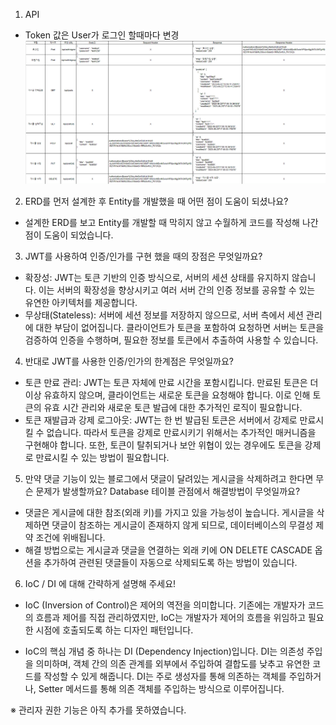 1. API
- Token 값은 User가 로그인 할때마다 변경
![img.png](img.png)
2. ERD를 먼저 설계한 후 Entity를 개발했을 때 어떤 점이 도움이 되셨나요?
- 설계한 ERD를 보고 Entity를 개발할 때 막히지 않고 수월하게 코드를 작성해 나간점이 도움이 되었습니다.
3. JWT를 사용하여 인증/인가를 구현 했을 때의 장점은 무엇일까요?
- 확장성: JWT는 토큰 기반의 인증 방식으로, 서버의 세션 상태를 유지하지 않습니다. 이는 서버의 확장성을 향상시키고 여러 서버 간의 인증 정보를 공유할 수 있는 유연한 아키텍처를 제공합니다.
- 무상태(Stateless): 서버에 세션 정보를 저장하지 않으므로, 서버 측에서 세션 관리에 대한 부담이 없어집니다. 클라이언트가 토큰을 포함하여 요청하면 서버는 토큰을 검증하여 인증을 수행하며, 필요한 정보를 토큰에서 추출하여 사용할 수 있습니다.
4. 반대로 JWT를 사용한 인증/인가의 한계점은 무엇일까요?

- 토큰 만료 관리: JWT는 토큰 자체에 만료 시간을 포함시킵니다. 만료된 토큰은 더 이상 유효하지 않으며, 클라이언트는 새로운 토큰을 요청해야 합니다. 이로 인해 토큰의 유효 시간 관리와 새로운 토큰 발급에 대한 추가적인 로직이 필요합니다.
- 토큰 재발급과 강제 로그아웃: JWT는 한 번 발급된 토큰은 서버에서 강제로 만료시킬 수 없습니다. 따라서 토큰을 강제로 만료시키기 위해서는 추가적인 매커니즘을 구현해야 합니다. 또한, 토큰이 탈취되거나 보안 위협이 있는 경우에도 토큰을 강제로 만료시킬 수 있는 방법이 필요합니다.
5. 만약 댓글 기능이 있는 블로그에서 댓글이 달려있는 게시글을 삭제하려고 한다면 무슨 문제가 발생할까요? Database 테이블 관점에서 해결방법이 무엇일까요?
- 댓글은 게시글에 대한 참조(외래 키)를 가지고 있을 가능성이 높습니다. 게시글을 삭제하면 댓글이 참조하는 게시글이 존재하지 않게 되므로, 데이터베이스의 무결성 제약 조건에 위배됩니다.
- 해결 방법으로는 게시글과 댓글을 연결하는 외래 키에 ON DELETE CASCADE 옵션을 추가하여 관련된 댓글들이 자동으로 삭제되도록 하는 방법이 있습니다.
6. IoC / DI 에 대해 간략하게 설명해 주세요!
- IoC (Inversion of Control)은 제어의 역전을 의미합니다. 기존에는 개발자가 코드의 흐름과 제어를 직접 관리하였지만, IoC는 개발자가 제어의 흐름을 위임하고 필요한 시점에 호출되도록 하는 디자인 패턴입니다.

- IoC의 핵심 개념 중 하나는 DI (Dependency Injection)입니다. DI는 의존성 주입을 의미하며, 객체 간의 의존 관계를 외부에서 주입하여 결합도를 낮추고 유연한 코드를 작성할 수 있게 해줍니다. DI는 주로 생성자를 통해 의존하는 객체를 주입하거나, Setter 메서드를 통해 의존 객체를 주입하는 방식으로 이루어집니다.

※ 관리자 권한 기능은 아직 추가를 못하였습니다.